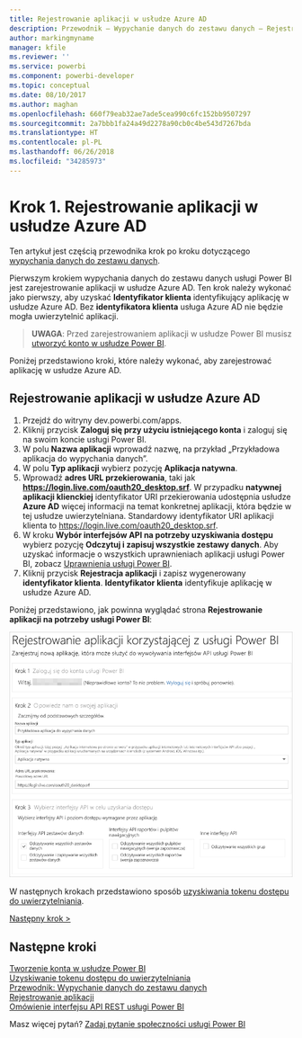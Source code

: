 ```yaml
---
title: Rejestrowanie aplikacji w usłudze Azure AD
description: Przewodnik — Wypychanie danych do zestawu danych — Rejestrowanie aplikacji w usłudze Azure AD
author: markingmyname
manager: kfile
ms.reviewer: ''
ms.service: powerbi
ms.component: powerbi-developer
ms.topic: conceptual
ms.date: 08/10/2017
ms.author: maghan
ms.openlocfilehash: 660f79eab32ae7ade5cea990c6fc152bb9507297
ms.sourcegitcommit: 2a7bbb1fa24a49d2278a90cb0c4be543d7267bda
ms.translationtype: HT
ms.contentlocale: pl-PL
ms.lasthandoff: 06/26/2018
ms.locfileid: "34285973"
---
```

# <a name="step-1-register-an-app-with-azure-ad"></a>Krok 1. Rejestrowanie aplikacji w usłudze Azure AD
Ten artykuł jest częścią przewodnika krok po kroku dotyczącego [wypychania danych do zestawu danych](walkthrough-push-data.md).

Pierwszym krokiem wypychania danych do zestawu danych usługi Power BI jest zarejestrowanie aplikacji w usłudze Azure AD. Ten krok należy wykonać jako pierwszy, aby uzyskać **Identyfikator klienta** identyfikujący aplikację w usłudze Azure AD. Bez **identyfikatora klienta** usługa Azure AD nie będzie mogła uwierzytelnić aplikacji.

> **UWAGA**: Przed zarejestrowaniem aplikacji w usłudze Power BI musisz [utworzyć konto w usłudze Power BI](create-an-azure-active-directory-tenant.md).
> 
> 

Poniżej przedstawiono kroki, które należy wykonać, aby zarejestrować aplikację w usłudze Azure AD.

## <a name="register-an-app-in-azure-ad"></a>Rejestrowanie aplikacji w usłudze Azure AD
1. Przejdź do witryny dev.powerbi.com/apps.
2. Kliknij przycisk **Zaloguj się przy użyciu istniejącego konta** i zaloguj się na swoim koncie usługi Power BI.
3. W polu **Nazwa aplikacji** wprowadź nazwę, na przykład „Przykładowa aplikacja do wypychania danych”.
4. W polu **Typ aplikacji** wybierz pozycję **Aplikacja natywna**.
5. Wprowadź **adres URL przekierowania**, taki jak **https://login.live.com/oauth20_desktop.srf**. W przypadku **natywnej aplikacji klienckiej** identyfikator URI przekierowania udostępnia usłudze **Azure AD** więcej informacji na temat konkretnej aplikacji, która będzie w tej usłudze uwierzytelniana. Standardowy identyfikator URI aplikacji klienta to https://login.live.com/oauth20_desktop.srf.
6. W kroku **Wybór interfejsów API na potrzeby uzyskiwania dostępu** wybierz pozycję **Odczytuj i zapisuj wszystkie zestawy danych**. Aby uzyskać informacje o wszystkich uprawnieniach aplikacji usługi Power BI, zobacz [Uprawnienia usługi Power BI](power-bi-permissions.md).
7. Kliknij przycisk **Rejestracja aplikacji** i zapisz wygenerowany **identyfikator klienta**. **Identyfikator klienta** identyfikuje aplikację w usłudze Azure AD.

Poniżej przedstawiono, jak powinna wyglądać strona **Rejestrowanie aplikacji na potrzeby usługi Power BI**:

![](media/walkthrough-push-data-register-app-with-azure-ad/powerbi-developer-sample-register-app.png)

W następnych krokach przedstawiono sposób [uzyskiwania tokenu dostępu do uwierzytelniania](walkthrough-push-data-get-token.md).

[Następny krok >](walkthrough-push-data-get-token.md)

## <a name="next-steps"></a>Następne kroki
[Tworzenie konta w usłudze Power BI](create-an-azure-active-directory-tenant.md)  
[Uzyskiwanie tokenu dostępu do uwierzytelniania](walkthrough-push-data-get-token.md)  
[Przewodnik: Wypychanie danych do zestawu danych](walkthrough-push-data.md)  
[Rejestrowanie aplikacji](register-app.md)  
[Omówienie interfejsu API REST usługi Power BI](overview-of-power-bi-rest-api.md)  

Masz więcej pytań? [Zadaj pytanie społeczności usługi Power BI](http://community.powerbi.com/)

